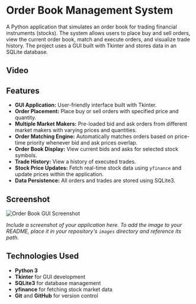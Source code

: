 # **Order Book Management System**

A Python application that simulates an order book for trading financial instruments (stocks). The system allows users to place buy and sell orders, view the current order book, match and execute orders, and visualize trade history. The project uses a GUI built with Tkinter and stores data in an SQLite database.

## **Video**

## **Features**

- **GUI Application:** User-friendly interface built with Tkinter.
- **Order Placement:** Place buy or sell orders with specified price and quantity.
- **Multiple Market Makers:** Pre-loaded bid and ask orders from different market makers with varying prices and quantities.
- **Order Matching Engine:** Automatically matches orders based on price-time priority whenever bid and ask prices overlap.
- **Order Book Display:** View current bids and asks for selected stock symbols.
- **Trade History:** View a history of executed trades.
- **Stock Price Updates:** Fetch real-time stock data using `yfinance` and update prices within the application.
- **Data Persistence:** All orders and trades are stored using SQLite3.

## **Screenshot**

![Order Book GUI Screenshot](images/order_book_gui.png)

*Include a screenshot of your application here. To add the image to your README, place it in your repository's `images` directory and reference its path.*

## **Technologies Used**

- **Python 3**
- **Tkinter** for GUI development
- **SQLite3** for database management
- **yfinance** for fetching stock market data
- **Git** and **GitHub** for version control
